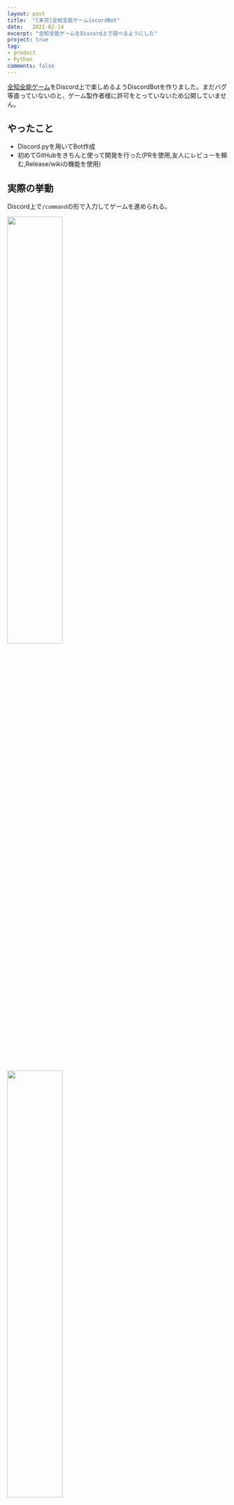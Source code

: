 ```yaml
---
layout: post
title:  "[未完]全知全能ゲームiscordBot"
date:   2021-02-14
excerpt: "全知全能ゲームをDiscord上で遊べるようにした"
project: true
tag:
- product
- Python
comments: false
---
```

[全知全能ゲーム](https://booth.pm/ja/items/2067630)をDiscord上で楽しめるようDiscordBotを作りました。まだバグ等直っていないのと、ゲーム製作者様に許可をとっていないため公開していません。

## やったこと
+ Discord.pyを用いてBot作成
+ 初めてGitHubをきちんと使って開発を行った(PRを使用,友人にレビューを頼む,Release/wikiの機能を使用)

## 実際の挙動
Discord上で`/command`の形で入力してゲームを進められる。

<img src="https://cdn.discordapp.com/attachments/712655088119709716/833534696226291782/2021-04-19_11.49.14.png" width=50%>
<img src="https://cdn.discordapp.com/attachments/712655088119709716/833533195840389150/2021-04-19_11.43.15.png" width=50%>